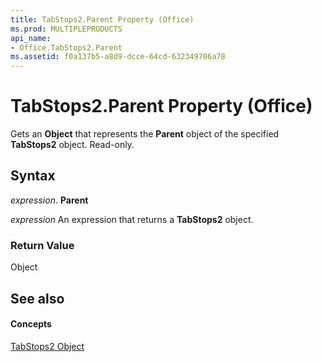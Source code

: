 ```yaml
---
title: TabStops2.Parent Property (Office)
ms.prod: MULTIPLEPRODUCTS
api_name:
- Office.TabStops2.Parent
ms.assetid: f0a137b5-a8d9-dcce-64cd-632349706a78
---
```



# TabStops2.Parent Property (Office)

Gets an  **Object** that represents the **Parent** object of the specified **TabStops2** object. Read-only.


## Syntax

 _expression_. **Parent**

 _expression_ An expression that returns a **TabStops2** object.


### Return Value

Object


## See also


#### Concepts


[TabStops2 Object](tabstops2-object-office.md)

